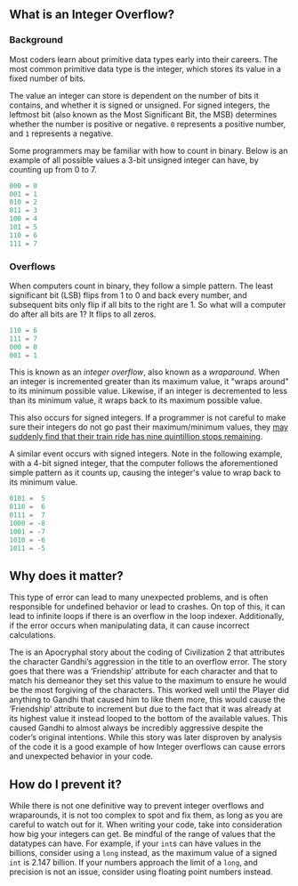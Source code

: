 ## What is an Integer Overflow?

### Background

Most coders learn about primitive data types early into their careers. The most common primitive data type is the integer, which stores its value in a fixed number of bits.

The value an integer can store is dependent on the number of bits it contains, and whether it is signed or unsigned. For signed integers, the leftmost bit (also known as the Most Significant Bit, the MSB) determines whether the number is positive or negative. `0` represents a positive number, and `1` represents a negative.

Some programmers may be familiar with how to count in binary. Below is an example of all possible values a 3-bit unsigned integer can have, by counting up from 0 to 7.

```verilog
000 = 0
001 = 1
010 = 2
011 = 3
100 = 4
101 = 5
110 = 6
111 = 7
```

### Overflows

When computers count in binary, they follow a simple pattern. The least significant bit (LSB) flips from 1 to 0 and back every number, and subsequent bits only flip if all bits to the right are 1. So what will a computer do after all bits are 1? It flips to all zeros.

```verilog
110 = 6
111 = 7
000 = 0
001 = 1
```

This is known as an _integer overflow_, also known as a _wraparound_. When an integer is incremented greater than its maximum value, it "wraps around" to its minimum possible value. Likewise, if an integer is decremented to less than its minimum value, it wraps back to its maximum possible value. 

This also occurs for signed integers. If a programmer is not careful to make sure their integers do not go past their maximum/minimum values, they [may suddenly find that their train ride has nine quintillion stops remaining](https://youtu.be/48QQXpbTlVM).

A similar event occurs with signed integers. Note in the following example, with a 4-bit signed integer, that the computer follows the aforementioned simple pattern as it counts up, causing the integer's value to wrap back to its minimum value.

```verilog
0101 =  5
0110 =  6
0111 =  7
1000 = -8
1001 = -7
1010 = -6
1011 = -5
```

## Why does it matter?

This type of error can lead to many unexpected problems, and is often responsible for undefined behavior or lead to crashes. On top of this, it can lead to infinite loops if there is an overflow in the loop indexer. Additionally, if the error occurs when manipulating data, it can cause incorrect calculations.

The is an Apocryphal story about the coding of Civilization 2 that attributes the character Gandhi’s aggression in the title to an overflow error. The story goes that there was a ‘Friendship’ attribute for each character and that to match his demeanor they set this value to the maximum to ensure he would be the most forgiving of the characters. This worked well until the Player did anything to Gandhi that caused him to like them more, this would cause the ‘Friendship’ attribute to increment but due to the fact that it was already at its highest value it instead looped to the bottom of the available values. This caused Gandhi to almost always be incredibly aggressive despite the coder’s original intentions. While this story was later disproven by analysis of the code it is a good example of how Integer overflows can cause errors and unexpected behavior in your code.

## How do I prevent it?

While there is not one definitive way to prevent integer overflows and wraparounds, it is not too complex to spot and fix them, as long as you are careful to watch out for it. When writing your code, take into consideration how big your integers can get. Be mindful of the range of values that the datatypes can have. For example, if your `int`s can have values in the billions, consider using a `long` instead, as the maximum value of a signed `int` is 2.147 billion. If your numbers approach the limit of a `long`, and precision is not an issue, consider using floating point numbers instead.
